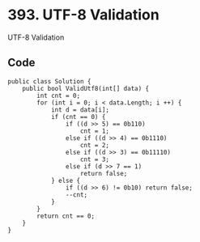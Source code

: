 # 393. UTF-8 Validation
UTF-8 Validation

## Code
    public class Solution {
        public bool ValidUtf8(int[] data) {
            int cnt = 0;
            for (int i = 0; i < data.Length; i ++) {
                int d = data[i];
                if (cnt == 0) {
                    if ((d >> 5) == 0b110) 
                        cnt = 1;
                    else if ((d >> 4) == 0b1110) 
                        cnt = 2;
                    else if ((d >> 3) == 0b11110) 
                        cnt = 3;
                    else if (d >> 7 == 1) 
                        return false;
                } else {
                    if ((d >> 6) != 0b10) return false;
                    --cnt;
                }
            }
            return cnt == 0;
        }
    }